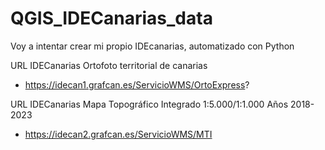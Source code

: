 # QGIS_IDECanarias_data
Voy a intentar crear mi propio IDEcanarias, automatizado con Python

URL IDECanarias Ortofoto territorial de canarias

* https://idecan1.grafcan.es/ServicioWMS/OrtoExpress?

URL IDECanarias Mapa Topográfico Integrado 1:5.000/1:1.000 Años 2018-2023

* https://idecan2.grafcan.es/ServicioWMS/MTI